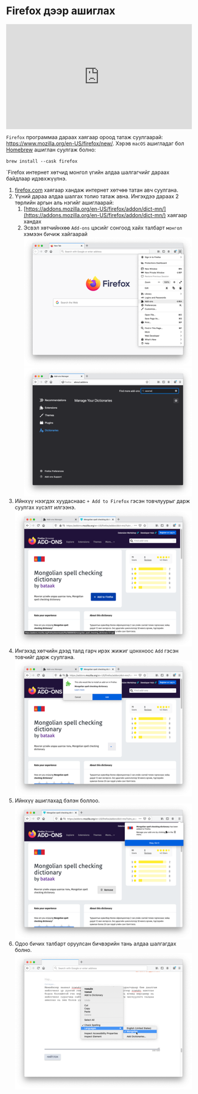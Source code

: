 # Firefox дээр ашиглах

<div style="position: relative; width: 100%; padding-bottom: 56.25%;">
   <iframe src="https://www.youtube.com/embed/N-oRV9TlYrA" frameborder="0" allow="accelerometer; autoplay; clipboard-write; encrypted-media; gyroscope; picture-in-picture" allowfullscreen style="position: absolute; top: 0; left: 0; height: 100%; width: 100%; padding-bottom:20px;"></iframe>
</div>

`Firefox` программаа дараах хаягаар ороод татаж суулгаарай: <https://www.mozilla.org/en-US/firefox/new/>. Хэрэв `macOS` ашигладаг бол [Homebrew](https://brew.sh/) ашиглан суулгаж болно:
```
brew install --cask firefox
```

`Firefox интернет хөтчид монгол үгийн алдаа шалгагчийг дараах байдлаар идэвхжүүлнэ.
1. [firefox.com](https://firefox.com) хаягаар хандаж интернет хөтчөө татан авч суулгана.
1. Үүний дараа алдаа шалгах толио татаж авна. Ингэхдээ дараах 2 төрлийн аргын аль нэгийг ашиглаарай:
   1. [https://addons.mozilla.org/en-US/firefox/addon/dict-mn/](https://addons.mozilla.org/en-US/firefox/addon/dict-mn/) хаягаар хандах
   1. Эсвэл хөтчийнхөө `Add-ons` цэсийг сонгоод хайх талбарт `монгол` хэмээн бичиж хайгаарай\
   ![firefox add-ons](images/firefox-5.png)\
   ![firefox search key](images/firefox-6.png)
1. Ийнхүү нээгдэх хуудаснаас `+ Add to Firefox` гэсэн товчлуурыг дарж суулгах хүсэлт илгээнэ.\
![firefox add-ons page](images/firefox-1.png)
1. Ингэхэд хөтчийн дээд талд гарч ирэх жижиг цонхноос `Add` гэсэн товчийг дарж суулгана.\
![firefox add button](images/firefox-2.png)
1. Ийнхүү ашиглахад бэлэн боллоо.\
![firefox success message](images/firefox-3.png)
1. Одоо бичих талбарт оруулсан бичвэрийн тань алдаа шалгагдах болно.\
![firefox check spelling](images/firefox-4.png)
